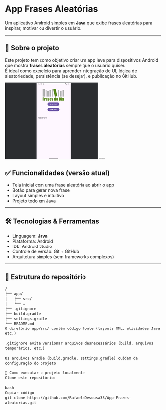 # App Frases Aleatórias

Um aplicativo Android simples em **Java** que exibe frases aleatórias para inspirar, motivar ou divertir o usuário.

---

## 📌 Sobre o projeto

Este projeto tem como objetivo criar um app leve para dispositivos Android que mostra **frases aleatórias** sempre que o usuário quiser.  
É ideal como exercício para aprender integração de UI, lógica de aleatoriedade, persistência (se desejar), e publicação no GitHub.

<img src="fotoFrasesAleatoriaApp.png" alt="App Frases Aleatórias" width="300px" />
---

## ✅ Funcionalidades (versão atual)

- Tela inicial com uma frase aleatória ao abrir o app  
- Botão para gerar nova frase  
- Layout simples e intuitivo  
- Projeto todo em Java

---

## 🛠️ Tecnologias & Ferramentas

- Linguagem: **Java**  
- Plataforma: Android  
- IDE: Android Studio  
- Controle de versão: Git + GitHub  
- Arquitetura simples (sem frameworks complexos)

---

## 📂 Estrutura do repositório

```text
/
├── app/  
│   ├── src/  
│   └── …  
├── .gitignore  
├── build.gradle  
├── settings.gradle  
└── README.md
O diretório app/src/ contém código fonte (layouts XML, atividades Java etc.)

.gitignore evita versionar arquivos desnecessários (build, arquivos temporários, etc.)

Os arquivos Gradle (build.gradle, settings.gradle) cuidam da configuração do projeto

🚀 Como executar o projeto localmente
Clone este repositório:

bash
Copiar código
git clone https://github.com/RafaelaDesousa33/App-Frases-aleatorias.git







